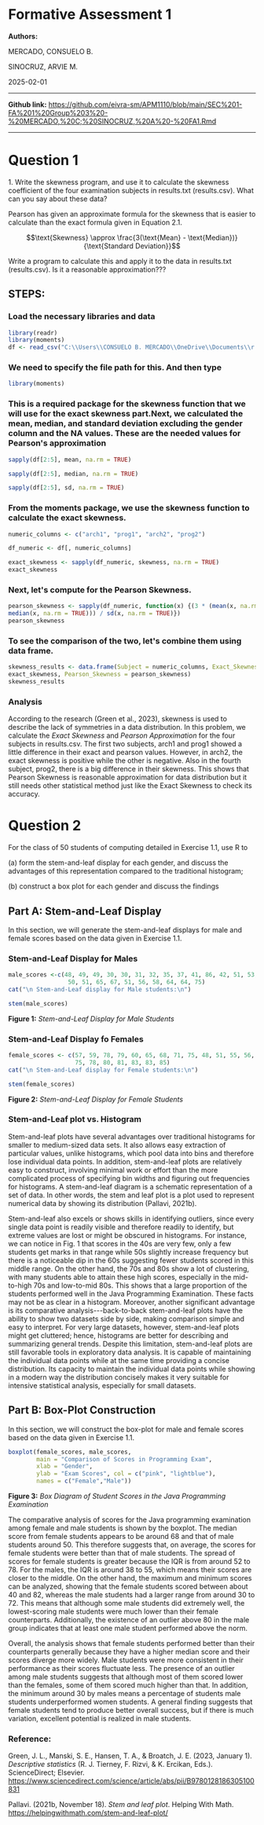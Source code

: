 
# Formative Assessment 1
**Authors:**

MERCADO, CONSUELO B.

SINOCRUZ, ARVIE M. 

2025-02-01

____

**Github link:**
<https://github.com/eivra-sm/APM1110/blob/main/SEC%201-FA%201%20Group%203%20-%20MERCADO,%20C;%20SINOCRUZ,%20A%20-%20FA1.Rmd>
____

# Question 1

1\. Write the skewness program, and use it to calculate the skewness
coefficient of the four examination subjects in results.txt
(results.csv). What can you say about these data?

Pearson has given an approximate formula for the skewness that is easier
to calculate than the exact formula given in Equation 2.1.

$$\text{Skewness} \approx \frac{3(\text{Mean} - \text{Median})}{\text{Standard Deviation}}$$

Write a program to calculate this and apply it to the data in
results.txt (results.csv). Is it a reasonable approximation???

## STEPS:

### Load the necessary libraries and data

``` r
library(readr)
library(moments)
df <- read_csv("C:\\Users\\CONSUELO B. MERCADO\\OneDrive\\Documents\\r fas\\results.csv")
```

### We need to specify the file path for this. And then type

``` r
library(moments)
```

### This is a required package for the skewness function that we will use for the exact skewness part.Next, we calculated the mean, median, and standard deviation excluding the gender column and the NA values. These are the needed values for Pearson's approximation

``` r
sapply(df[2:5], mean, na.rm = TRUE)    

sapply(df[2:5], median, na.rm = TRUE) 

sapply(df[2:5], sd, na.rm = TRUE)
```

### From the moments package, we use the skewness function to calculate the exact skewness.

``` r
numeric_columns <- c("arch1", "prog1", "arch2", "prog2") 

df_numeric <- df[, numeric_columns] 

exact_skewness <- sapply(df_numeric, skewness, na.rm = TRUE)
exact_skewness
```

### Next, let's compute for the Pearson Skewness.

``` r
pearson_skewness <- sapply(df_numeric, function(x) {(3 * (mean(x, na.rm = TRUE) - 
median(x, na.rm = TRUE))) / sd(x, na.rm = TRUE)})
pearson_skewness
```

### To see the comparison of the two, let's combine them using data frame.

``` r
skewness_results <- data.frame(Subject = numeric_columns, Exact_Skewness = 
exact_skewness, Pearson_Skewness = pearson_skewness)
skewness_results
```

### Analysis

According to the research (Green et al., 2023), skewness is used to
describe the lack of symmetries in a data distribution. In this problem,
we calculate the *Exact Skewness* and *Pearson Approximation* for the
four subjects in results.csv. The first two subjects, arch1 and prog1
showed a little difference in their exact and pearson values. However,
in arch2, the exact skewness is positive while the other is negative.
Also in the fourth subject, prog2, there is a big difference in their
skewness. This shows that Pearson Skewness is reasonable approximation
for data distribution but it still needs other statistical method just
like the Exact Skewness to check its accuracy.

# Question 2

For the class of 50 students of computing detailed in Exercise 1.1, use
R to

(a) form the stem-and-leaf display for each gender, and discuss the
    advantages of this representation compared to the traditional
    histogram;

(b) construct a box plot for each gender and discuss the findings

## Part A: Stem-and-Leaf Display

In this section, we will generate the stem-and-leaf displays for male
and female scores based on the data given in Exercise 1.1.

### Stem-and-Leaf Display for Males

``` r
male_scores <-c(48, 49, 49, 30, 30, 31, 32, 35, 37, 41, 86, 42, 51, 53, 56, 42, 44,
                 50, 51, 65, 67, 51, 56, 58, 64, 64, 75)
cat("\n Stem-and-Leaf display for Male students:\n")
```

``` r
stem(male_scores)
```

**Figure 1:** *Stem-and-Leaf Display for Male Students*

### Stem-and-Leaf Display fo Females

``` r
female_scores <- c(57, 59, 78, 79, 60, 65, 68, 71, 75, 48, 51, 55, 56, 41, 43, 44, 
                   75, 78, 80, 81, 83, 83, 85)
cat("\n Stem-and-Leaf display for Female students:\n")
```

``` r
stem(female_scores)
```

**Figure 2:** *Stem-and-Leaf Display for Female Students*

### Stem-and-Leaf plot vs. Histogram

Stem-and-leaf plots have several advantages over traditional histograms
for smaller to medium-sized data sets. It also allows easy extraction of
particular values, unlike histograms, which pool data into bins and
therefore lose individual data points. In addition, stem-and-leaf plots
are relatively easy to construct, involving minimal work or effort than
the more complicated process of specifying bin widths and figuring out
frequencies for histograms. A stem-and-leaf diagram is a schematic
representation of a set of data. In other words, the stem and leaf plot
is a plot used to represent numerical data by showing its distribution
(Pallavi, 2021b).

Stem-and-leaf also excels or shows skills in identifying outliers, since
every single data point is readily visible and therefore readily to
identify, but extreme values are lost or might be obscured in
histograms. For instance, we can notice in Fig. 1 that scores in the 40s
are very few, only a few students get marks in that range while 50s
slightly increase frequency but there is a noticeable dip in the 60s
suggesting fewer students scored in this middle range. On the other
hand, the 70s and 80s show a lot of clustering, with many students able
to attain these high scores, especially in the mid-to-high 70s and
low-to-mid 80s. This shows that a large proportion of the students
performed well in the Java Programming Examination. These facts may not
be as clear in a histogram. Moreover, another significant advantage is
its comparative analysis---back-to-back stem-and-leaf plots have the
ability to show two datasets side by side, making comparison simple and
easy to interpret. For very large datasets, however, stem-and-leaf plots
might get cluttered; hence, histograms are better for describing and
summarizing general trends. Despite this limitation, stem-and-leaf plots
are still favorable tools in exploratory data analysis. It is capable of
maintaining the individual data points while at the same time providing
a concise distribution. Its capacity to maintain the individual data
points while showing in a modern way the distribution concisely makes it
very suitable for intensive statistical analysis, especially for small
datasets.

## Part B: Box-Plot Construction

In this section, we will construct the box-plot for male and female
scores based on the data given in Exercise 1.1.

``` r
boxplot(female_scores, male_scores,
        main = "Comparison of Scores in Programming Exam",
        xlab = "Gender", 
        ylab = "Exam Scores", col = c("pink", "lightblue"),
        names = c("Female","Male"))
```

**Figure 3:** *Box Diagram of Student Scores in the Java Programming
Examination*

The comparative analysis of scores for the Java programming examination
among female and male students is shown by the boxplot. The median score
from female students appears to be around 68 and that of male students
around 50. This therefore suggests that, on average, the scores for
female students were better than that of male students. The spread of
scores for female students is greater because the IQR is from around 52
to 78. For the males, the IQR is around 38 to 55, which means their
scores are closer to the middle. On the other hand, the maximum and
minimum scores can be analyzed, showing that the female students scored
between about 40 and 82, whereas the male students had a larger range
from around 30 to 72. This means that although some male students did
extremely well, the lowest-scoring male students were much lower than
their female counterparts. Additionally, the existence of an outlier
above 80 in the male group indicates that at least one male student
performed above the norm.

Overall, the analysis shows that female students performed better than
their counterparts generally because they have a higher median score and
their scores diverge more widely. Male students were more consistent in
their performance as their scores fluctuate less. The presence of an
outlier among male students suggests that although most of them scored
lower than the females, some of them scored much higher than that. In
addition, the minimum around 30 by males means a percentage of students
male students underperformed women students. A general finding suggests
that female students tend to produce better overall success, but if
there is much variation, excellent potential is realized in male
students.

### Reference:

Green, J. L., Manski, S. E., Hansen, T. A., & Broatch, J. E. (2023,
January 1). *Descriptive statistics* (R. J. Tierney, F. Rizvi, & K.
Ercikan, Eds.). ScienceDirect; Elsevier.
<https://www.sciencedirect.com/science/article/abs/pii/B9780128186305100831>

Pallavi. (2021b, November 18). *Stem and leaf plot*. Helping With Math.
<https://helpingwithmath.com/stem-and-leaf-plot/>

